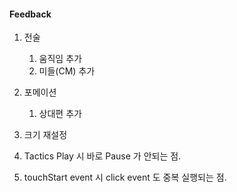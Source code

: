 #### Feedback

1. 전술 
   1. 움직임 추가 
   2. 미들(CM) 추가 

1. 포메이션
   1. 상대편 추가

1. 크기 재설정

1. Tactics Play 시 바로 Pause 가 안되는 점.

1. touchStart event 시 click event 도 중복 실행되는 점.